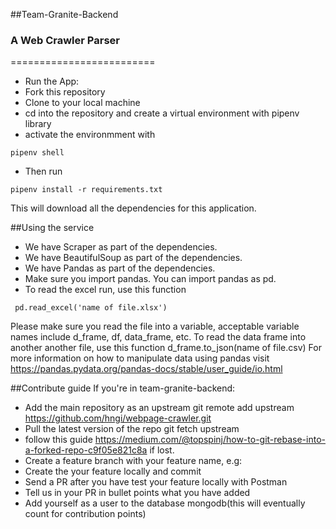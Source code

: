 ##Team-Granite-Backend
### A Web Crawler Parser
=========================

- Run the App:
- Fork this repository
- Clone to your local machine
- cd into the repository and create a virtual environment with pipenv library
- activate the environmment with 
``` shell
pipenv shell
```

- Then run 
``` shell
pipenv install -r requirements.txt
```

This will download all the dependencies for this application.


##Using the service
- We have Scraper as part of the dependencies.
- We have BeautifulSoup as part of the dependencies.
- We have Pandas as part of the dependencies.
- Make sure you import pandas. You can import pandas as pd.
- To read the excel run, use this function
``` shell
 pd.read_excel('name of file.xlsx')
```

Please make sure you read the file into a variable, acceptable variable names include d_frame, df, data_frame, etc.
To read the data frame into another another file, use this function d_frame.to_json(name of file.csv)
For more information on how to manipulate data using pandas visit https://pandas.pydata.org/pandas-docs/stable/user_guide/io.html

##Contribute guide
If you're in team-granite-backend:

- Add the main repository as an upstream git remote add upstream https://github.com/hngi/webpage-crawler.git
- Pull the latest version of the repo git fetch upstream
- follow this guide https://medium.com/@topspinj/how-to-git-rebase-into-a-forked-repo-c9f05e821c8a if lost.
- Create a feature branch with your feature name, e.g: <user-pagination>
- Create the your feature locally and commit
- Send a PR after you have test your feature locally with Postman
- Tell us in your PR in bullet points what you have added
- Add yourself as a user to the database mongodb(this will eventually count for contribution points)
